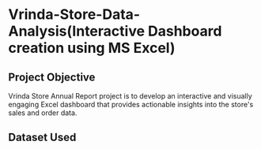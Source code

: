 # Vrinda-Store-Data-Analysis(Interactive Dashboard creation using MS Excel)
## Project Objective
Vrinda Store Annual Report project is to develop an interactive and visually engaging Excel dashboard that provides actionable insights into the store's sales and order data.

## Dataset Used
<a herf="https://github.com/darshan-masane/Vrinda-Store-Analysis-Dashboard/blob/main/Assignment_dash.xlsx">
